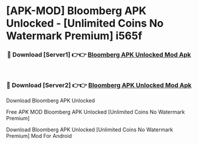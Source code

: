 # [APK-MOD] Bloomberg APK Unlocked - [Unlimited Coins No Watermark Premium] i565f



<div align="center">
<h3>🔴 Download [Server1] 👉👉 <a href="https://momento.my/?title=Bloomberg_APK_Unlocked">Bloomberg APK Unlocked Mod Apk</a></h3><br>

<h3>🔴 Download [Server2] 👉👉 <a href="https://momento.my/?title=Bloomberg_APK_Unlocked">Bloomberg APK Unlocked Mod Apk</a></h3>
</div>



Download Bloomberg APK Unlocked 

Free APK MOD Bloomberg APK Unlocked [Unlimited Coins No Watermark Premium]

Download Bloomberg APK Unlocked [Unlimited Coins No Watermark Premium] Mod For Android
